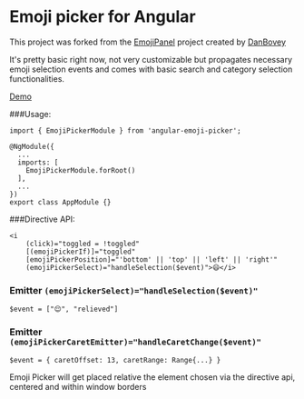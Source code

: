 # Emoji picker for Angular

This project was forked from the [EmojiPanel](https://github.com/danbovey/EmojiPanel) project created by [DanBovey](https://github.com/danbovey)

It's pretty basic right now, not very customizable but propagates necessary emoji selection events and comes with basic search and category selection functionalities.

[Demo](https://lsharir.github.io/angular2-emoji-picker/)


###Usage:

```
import { EmojiPickerModule } from 'angular-emoji-picker';

@NgModule({
  ...
  imports: [
    EmojiPickerModule.forRoot()
  ],
  ...
})
export class AppModule {}

```

###Directive API:

```
<i
    (click)="toggled = !toggled"
    [(emojiPickerIf)]="toggled"
    [emojiPickerPosition]="'bottom' || 'top' || 'left' || 'right'"
    (emojiPickerSelect)="handleSelection($event)">😄</i>
```

### Emitter `(emojiPickerSelect)="handleSelection($event)"`

```
$event = ["😌", "relieved"]
```

### Emitter `(emojiPickerCaretEmitter)="handleCaretChange($event)"`

```
$event = { caretOffset: 13, caretRange: Range{...} }
```

Emoji Picker will get placed relative the element chosen via the directive api, centered and within window borders
